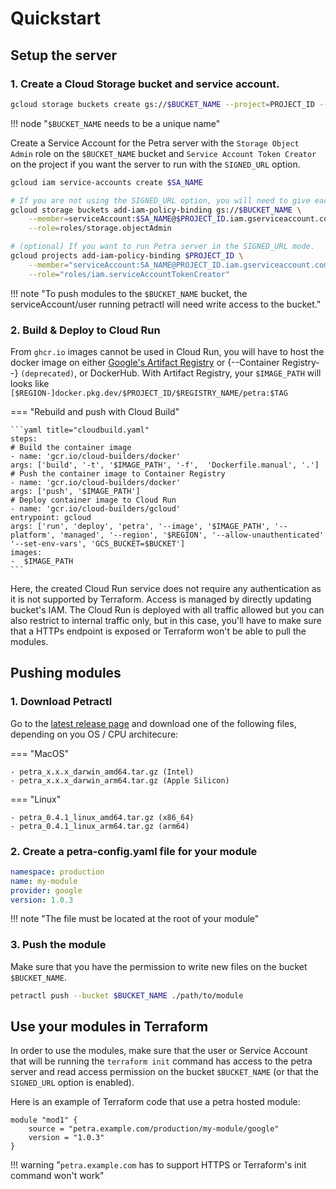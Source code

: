 # Quickstart

## Setup the server

### 1. Create a Cloud Storage bucket and service account.   

```bash 
gcloud storage buckets create gs://$BUCKET_NAME --project=PROJECT_ID --location=$BUCKET_LOCATION --uniform-bucket-level-access
```
!!! node "`$BUCKET_NAME` needs to be a unique name"

Create a Service Account for the Petra server with the `Storage Object Admin` role on the `$BUCKET_NAME` bucket and `Service Account Token Creator` on the project if you want the server to run with the `SIGNED_URL` option.

```bash
gcloud iam service-accounts create $SA_NAME

# If you are not using the SIGNED_URL option, you will need to give each serviceAccount/user using the terraform modules read rights on the bucket. 
gcloud storage buckets add-iam-policy-binding gs://$BUCKET_NAME \
    --member=serviceAccount:$SA_NAME@$PROJECT_ID.iam.gserviceaccount.com \
    --role=roles/storage.objectAdmin

# (optional) If you want to run Petra server in the SIGNED_URL mode.
gcloud projects add-iam-policy-binding $PROJECT_ID \
    --member="serviceAccount:SA_NAME@PROJECT_ID.iam.gserviceaccount.com" \
    --role="roles/iam.serviceAccountTokenCreator"
```
!!! note "To push modules to the `$BUCKET_NAME` bucket, the serviceAccount/user running petractl will need write access to the bucket."

### 2. Build & Deploy to Cloud Run

From `ghcr.io` images cannot be used in Cloud Run, you will have to host the docker image on either [Google's Artifact Registry](https://cloud.google.com/artifact-registry/docs/docker/store-docker-container-images) or {--Container Registry--} `(deprecated)`, or DockerHub. 
With Artifact Registry, your `$IMAGE_PATH` will looks like `[$REGION-]docker.pkg.dev/$PROJECT_ID/$REGISTRY_NAME/petra:$TAG`

=== "Rebuild and push with Cloud Build"

    ```yaml title="cloudbuild.yaml"
    steps:
    # Build the container image
    - name: 'gcr.io/cloud-builders/docker'
    args: ['build', '-t', '$IMAGE_PATH', '-f',  'Dockerfile.manual', '.']
    # Push the container image to Container Registry
    - name: 'gcr.io/cloud-builders/docker'
    args: ['push', '$IMAGE_PATH']
    # Deploy container image to Cloud Run
    - name: 'gcr.io/cloud-builders/gcloud'
    entrypoint: gcloud
    args: ['run', 'deploy', 'petra', '--image', '$IMAGE_PATH', '--platform', 'managed', '--region', '$REGION', '--allow-unauthenticated' '--set-env-vars', 'GCS_BUCKET=$BUCKET']
    images:
    -  $IMAGE_PATH
    ```

Here, the created Cloud Run service does not require any authentication as it is not supported by Terraform. Access is managed by directly updating bucket's IAM. The Cloud Run is deployed with all traffic allowed but you can also restrict to internal traffic only, but in this case, you'll have to make sure that a HTTPs endpoint is exposed or Terraform won't be able to pull the modules.

## Pushing modules

### 1. Download Petractl

Go to the [latest release page](https://github.com/devoteamgcloud/petra/releases/latest) and download one of the following files, depending on you OS / CPU architecure:

=== "MacOS"

    - petra_x.x.x_darwin_amd64.tar.gz (Intel)
    - petra_x.x.x_darwin_arm64.tar.gz (Apple Silicon)

=== "Linux"

    - petra_0.4.1_linux_amd64.tar.gz (x86_64)
    - petra_0.4.1_linux_arm64.tar.gz (arm64)

### 2. Create a petra-config.yaml file for your module

```yaml title="petra-config.yaml"
namespace: production
name: my-module
provider: google
version: 1.0.3
```

!!! note "The file must be located at the root of your module"

### 3. Push the module

Make sure that you have the permission to write new files on the bucket `$BUCKET_NAME`. 

```bash
petractl push --bucket $BUCKET_NAME ./path/to/module
```

## Use your modules in Terraform

In order to use the modules, make sure that the user or Service Account that will be running the `terraform init` command has access to the petra server and read access permission on the bucket `$BUCKET_NAME` (or that the `SIGNED_URL` option is enabled).

Here is an example of Terraform code that use a petra hosted module:

```hcl title="main.tf"
module "mod1" {
    source = "petra.example.com/production/my-module/google"
    version = "1.0.3"
}
```

!!! warning "`petra.example.com` has to support HTTPS or Terraform's init command won't work"
